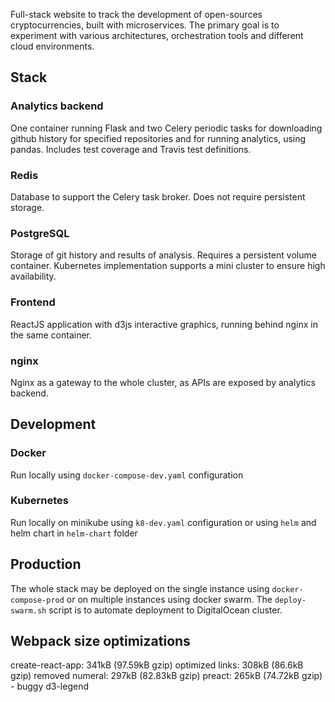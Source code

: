 Full-stack website to track the development of open-sources cryptocurrencies, built with microservices. The primary goal is to experiment with various architectures, orchestration tools and different cloud environments.

## Stack

### Analytics backend
One container running Flask and two Celery periodic tasks for downloading github history for specified repositories and for running analytics, using pandas. Includes test coverage and Travis test definitions.

### Redis
Database to support the Celery task broker. Does not require persistent storage.

### PostgreSQL
Storage of git history and results of analysis. Requires a persistent volume container. Kubernetes implementation supports a mini cluster to ensure high availability.

### Frontend
ReactJS application with d3js interactive graphics, running behind nginx in the same container.

### nginx
Nginx as a gateway to the whole cluster, as APIs are exposed by analytics backend.


## Development

### Docker
Run locally using `docker-compose-dev.yaml` configuration

### Kubernetes
Run locally on minikube using `k8-dev.yaml` configuration or using `helm` and helm chart in `helm-chart` folder

## Production
The whole stack may be deployed on the single instance using `docker-compose-prod` or on multiple instances using docker swarm. The `deploy-swarm.sh` script is to automate deployment to DigitalOcean cluster.


## Webpack size optimizations
create-react-app: 341kB (97.59kB gzip)
optimized links: 308kB (86.6kB gzip)
removed numeral: 297kB (82.83kB gzip)
preact: 265kB (74.72kB gzip) - buggy d3-legend